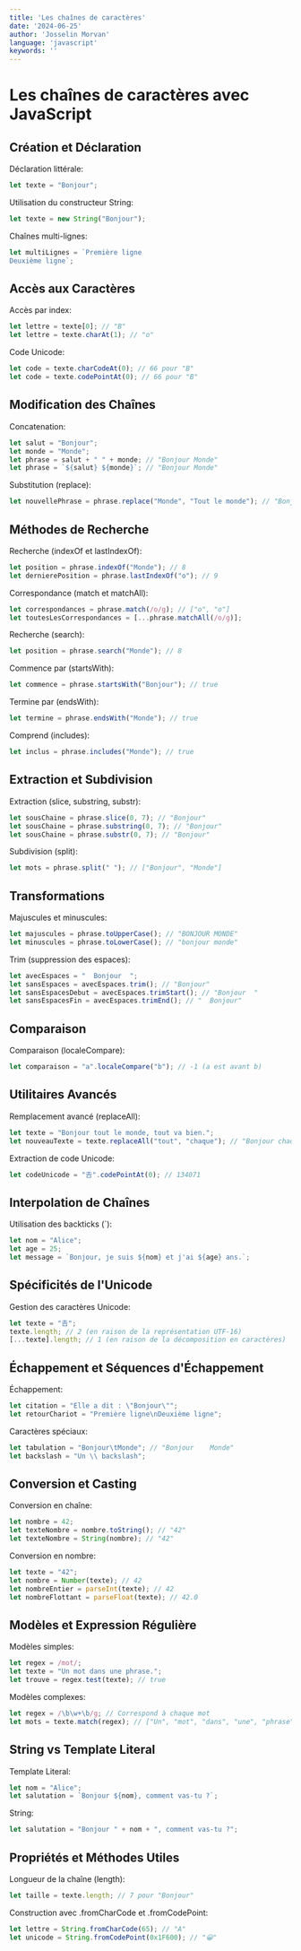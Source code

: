 ```yaml
---
title: 'Les chaînes de caractères'
date: '2024-06-25'
author: 'Josselin Morvan'
language: 'javascript'
keywords: ''
---
```


# Les chaînes de caractères avec JavaScript
## Création et Déclaration

Déclaration littérale:

```javascript
let texte = "Bonjour";
```

Utilisation du constructeur String:

```javascript
let texte = new String("Bonjour");
```

Chaînes multi-lignes:

```javascript
let multiLignes = `Première ligne
Deuxième ligne`;
```

## Accès aux Caractères

Accès par index:

```javascript
let lettre = texte[0]; // "B"
let lettre = texte.charAt(1); // "o"
```

Code Unicode:

```javascript
let code = texte.charCodeAt(0); // 66 pour "B"
let code = texte.codePointAt(0); // 66 pour "B"
```

## Modification des Chaînes

Concatenation:

```javascript
let salut = "Bonjour";
let monde = "Monde";
let phrase = salut + " " + monde; // "Bonjour Monde"
let phrase = `${salut} ${monde}`; // "Bonjour Monde"
```

Substitution (replace):

```javascript
let nouvellePhrase = phrase.replace("Monde", "Tout le monde"); // "Bonjour Tout le monde"
```

## Méthodes de Recherche

Recherche (indexOf et lastIndexOf):

```javascript
let position = phrase.indexOf("Monde"); // 8
let dernierePosition = phrase.lastIndexOf("o"); // 9
```

Correspondance (match et matchAll):

```javascript
let correspondances = phrase.match(/o/g); // ["o", "o"]
let toutesLesCorrespondances = [...phrase.matchAll(/o/g)];
```

Recherche (search):

```javascript
let position = phrase.search("Monde"); // 8
```

Commence par (startsWith):

```javascript
let commence = phrase.startsWith("Bonjour"); // true
```

Termine par (endsWith):

```javascript
let termine = phrase.endsWith("Monde"); // true
```

Comprend (includes):

```javascript
let inclus = phrase.includes("Monde"); // true
```

## Extraction et Subdivision

Extraction (slice, substring, substr):

```javascript
let sousChaine = phrase.slice(0, 7); // "Bonjour"
let sousChaine = phrase.substring(0, 7); // "Bonjour"
let sousChaine = phrase.substr(0, 7); // "Bonjour"
```

Subdivision (split):

```javascript
let mots = phrase.split(" "); // ["Bonjour", "Monde"]
```

## Transformations

Majuscules et minuscules:

```javascript
let majuscules = phrase.toUpperCase(); // "BONJOUR MONDE"
let minuscules = phrase.toLowerCase(); // "bonjour monde"
```

Trim (suppression des espaces):

```javascript
let avecEspaces = "  Bonjour  ";
let sansEspaces = avecEspaces.trim(); // "Bonjour"
let sansEspacesDebut = avecEspaces.trimStart(); // "Bonjour  "
let sansEspacesFin = avecEspaces.trimEnd(); // "  Bonjour"
```

## Comparaison

Comparaison (localeCompare):

```javascript
let comparaison = "a".localeCompare("b"); // -1 (a est avant b)
```

## Utilitaires Avancés

Remplacement avancé (replaceAll):

```javascript
let texte = "Bonjour tout le monde, tout va bien.";
let nouveauTexte = texte.replaceAll("tout", "chaque"); // "Bonjour chaque le monde, chaque va bien."
```

Extraction de code Unicode:

```javascript
let codeUnicode = "𠮷".codePointAt(0); // 134071
```

## Interpolation de Chaînes

Utilisation des backticks (`):

```javascript
let nom = "Alice";
let age = 25;
let message = `Bonjour, je suis ${nom} et j'ai ${age} ans.`;
```

## Spécificités de l'Unicode

Gestion des caractères Unicode:

```javascript
let texte = "𠮷";
texte.length; // 2 (en raison de la représentation UTF-16)
[...texte].length; // 1 (en raison de la décomposition en caractères)
```

## Échappement et Séquences d'Échappement

Échappement:

```javascript
let citation = "Elle a dit : \"Bonjour\"";
let retourChariot = "Première ligne\nDeuxième ligne";
```

Caractères spéciaux:

```javascript
let tabulation = "Bonjour\tMonde"; // "Bonjour    Monde"
let backslash = "Un \\ backslash";
```

## Conversion et Casting

Conversion en chaîne:

```javascript
let nombre = 42;
let texteNombre = nombre.toString(); // "42"
let texteNombre = String(nombre); // "42"
```

Conversion en nombre:

```javascript
let texte = "42";
let nombre = Number(texte); // 42
let nombreEntier = parseInt(texte); // 42
let nombreFlottant = parseFloat(texte); // 42.0
```

## Modèles et Expression Régulière

Modèles simples:

```javascript
let regex = /mot/;
let texte = "Un mot dans une phrase.";
let trouve = regex.test(texte); // true
```

Modèles complexes:

```javascript
let regex = /\b\w+\b/g; // Correspond à chaque mot
let mots = texte.match(regex); // ["Un", "mot", "dans", "une", "phrase"]
```

## String vs Template Literal

Template Literal:

```javascript
let nom = "Alice";
let salutation = `Bonjour ${nom}, comment vas-tu ?`;
```

String:

```javascript
let salutation = "Bonjour " + nom + ", comment vas-tu ?";
```

## Propriétés et Méthodes Utiles
Longueur de la chaîne (length):

```javascript
let taille = texte.length; // 7 pour "Bonjour"
```

Construction avec .fromCharCode et .fromCodePoint:

```javascript
let lettre = String.fromCharCode(65); // "A"
let unicode = String.fromCodePoint(0x1F600); // "😀"
```